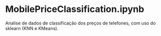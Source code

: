 # MobilePriceClassification.ipynb
Analise de dados de classificação dos preços de telefones, com uso do sklearn (KNN e KMeans).
